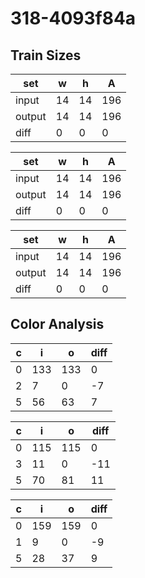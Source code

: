 # 318-4093f84a
## Train Sizes

|set|w|h|A|
|---|---|---|---|
|input|14|14|196|
|output|14|14|196|
|diff|0|0|0|


|set|w|h|A|
|---|---|---|---|
|input|14|14|196|
|output|14|14|196|
|diff|0|0|0|


|set|w|h|A|
|---|---|---|---|
|input|14|14|196|
|output|14|14|196|
|diff|0|0|0|


## Color Analysis

|c|i|o|diff|
|---|---|---|---|
|0|133|133|0|
|2|7|0|-7|
|5|56|63|7|


|c|i|o|diff|
|---|---|---|---|
|0|115|115|0|
|3|11|0|-11|
|5|70|81|11|


|c|i|o|diff|
|---|---|---|---|
|0|159|159|0|
|1|9|0|-9|
|5|28|37|9|

